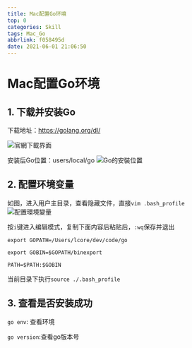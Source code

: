 ```yaml
---
title: Mac配置Go环境
top: 0
categories: Skill
tags: Mac_Go
abbrlink: f058495d
date: 2021-06-01 21:06:50
---
```


# Mac配置Go环境

## 1. 下载并安装Go

下载地址：<https://golang.org/dl/>

![官網下載界面](https://gitee.com/clearlightY/mapdepot/raw/master/img/20210601210758.png)

安装后Go位置：users/local/go
![Go的安裝位置](https://gitee.com/clearlightY/mapdepot/raw/master/img/20210601210808.png)



## 2. 配置环境变量

如图，进入用户主目录，查看隐藏文件，直接`vim .bash_profile`
![配置環境變量](https://gitee.com/clearlightY/mapdepot/raw/master/img/20210601210812.png)

按`i`键进入编辑模式，复制下面内容后粘贴后，`:wq`保存并退出

```properties
export GOPATH=/Users/lcore/dev/code/go
  
export GOBIN=$GOPATH/binexport

PATH=$PATH:$GOBIN
```

当前目录下执行`source ./.bash_profile`

## 3. 查看是否安装成功

`go env`: 查看环境

`go version`:查看go版本号
